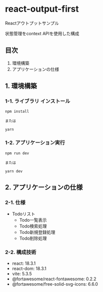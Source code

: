 # react-output-first
Reactアウトプットサンプル

状態管理をcontext APIを使用した構成


## 目次
1. 環境構築
2. アプリケーションの仕様

## 1. 環境構築

### 1-1. ライブラリ インストール

```
npm install

または

yarn
```

### 1-2. アプリケーション実行

```
npm run dev

または

yarn dev
```

## 2. アプリケーションの仕様

### 2-1. 仕様
- Todoリスト
  - Todo一覧表示
  - Todo検索処理
  - Todo新規登録処理
  - Todo削除処理

### 2-2. 構成技術
- react: 18.3.1
- react-dom: 18.3.1
- vite: 5.3.5
- @fortawesome/react-fontawesome: 0.2.2
- @fortawesome/free-solid-svg-icons: 6.6.0